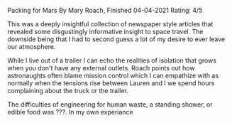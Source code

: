 Packing for Mars
By Mary Roach, Finished 04-04-2021
Rating: 4/5

This was a deeply insightful collection of newspaper style articles that revealed some disgustingly informative insight to space travel.  The downside being that I had to second guess a lot of my desire to ever leave our atmosphere.  

While I live out of a trailer I can echo the realities of isolation that grows when you don't have any external outlets.  Roach points out how astronaughts  often blame mission control which I can empathize with as normally when the tensions rise between Lauren and I we spend hours complaining about the truck or the trailer.

The difficulties of engineering for human waste, a standing shower, or edible food was ???.  In my own experiance